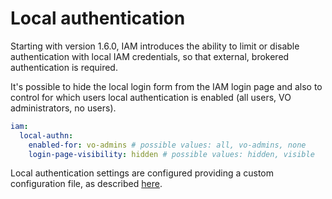# Local authentication 

Starting with version 1.6.0, IAM introduces the ability to limit or disable
authentication with local IAM credentials, so that external, brokered
authentication is required.

It's possible to hide the local login form from the IAM login page and also to
control for which users local authentication is enabled (all users,
VO administrators, no users).

```yaml
iam:
  local-authn:
    enabled-for: vo-admins # possible values: all, vo-admins, none
    login-page-visibility: hidden # possible values: hidden, visible
```

Local authentication settings are configured providing a custom configuration
file, as described
[here](configuration_reference.html#overriding-default-configuration-templates).
